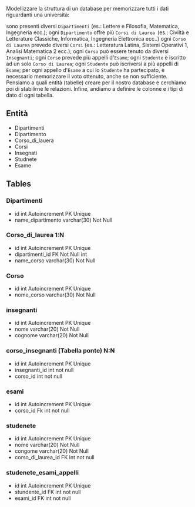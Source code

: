 Modellizzare la struttura di un database per memorizzare tutti i dati riguardanti una università:

sono presenti diversi `Dipartimenti` (es.: Lettere e Filosofia, Matematica, Ingegneria ecc.);
ogni `Dipartimento` offre più `Corsi di Laurea `(es.: Civiltà e Letterature Classiche, Informatica, Ingegneria Elettronica ecc..)
ogni `Corso di Laurea` prevede diversi `Corsi` (es.: Letteratura Latina, Sistemi Operativi 1, Analisi Matematica 2 ecc.);
ogni `Corso` può essere tenuto da diversi `Insegnanti`;
ogni `Corso` prevede più appelli d'`Esame`;
ogni `Studente` è iscritto ad un solo `Corso di Laurea`;
ogni `Studente` può iscriversi a più appelli di `Esame`;
per ogni appello d'`Esame` a cui lo `Studente` ha partecipato, è necessario memorizzare il voto ottenuto, anche se non sufficiente. Pensiamo a quali entità (tabelle) creare per il nostro database e cerchiamo poi di stabilirne le relazioni. Infine, andiamo a definire le colonne e i tipi di dato di ogni tabella.

## Entità

- Dipartimenti
- Dipartimento
- Corso_di_lauera
- Corsi
- Insegnati
- Studnete
- Esame

## Tables

### Dipartimenti

- id int Autoincrement PK Unique
- name_dipartimento varchar(30) Not Null

### Corso_di_laurea 1:N

- id int Autoincrement PK Unique
- dipartimenti_id FK Not Null int
- name_corso varchar(30) Not Null

### Corso

- id int Autoincrement PK Unique
- nome_corso varchar(30) Not Null

### insegnanti

- id int Autoincrement PK Unique
- nome varchar(20) Not Null
- cognome varchar(20) Not Null

### corso_insegnanti (Tabella ponte) N:N

- id int Autoincrement PK Unique
- insegnanti_id int not null
- corso_id int not null

### esami

- id int Autoincrement PK Unique
- corso_id Fk int not null

### studenete

- id int Autoincrement PK Unique
- nome varchar(20) Not Null
- congome varchar(20) Not Null
- corso_di_laurea_id FK int not null

### studenete_esami_appelli

- id int Autoincrement PK Unique
- stundente_id FK int not null
- esami_id FK int not null

